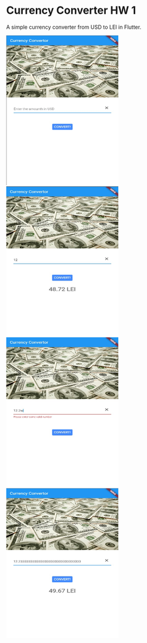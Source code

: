 # Currency Converter HW 1

A simple currency converter from USD to LEI in Flutter. 

 <div >
    <div >
        <img src="https://github.com/CristiSandu/Flutter-Course/blob/main/SSAPP/01/01.jpg" width="300" height="400">
    </div>
    <div >
        <img src="https://github.com/CristiSandu/Flutter-Course/blob/main/SSAPP/01/02.jpg" width="300" height="400"> 
    </div>
</div>

<div >
    <div >
        <img src="https://github.com/CristiSandu/Flutter-Course/blob/main/SSAPP/01/03.jpg" width="300" height="400">
    </div>
    <div >
        <img src="https://github.com/CristiSandu/Flutter-Course/blob/main/SSAPP/01/04.jpg" width="300" height="400"> 
    </div>
</div>
